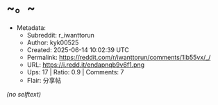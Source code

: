 # ~。~

- Metadata:
  - Subreddit: r_iwanttorun
  - Author: kyk00525
  - Created: 2025-06-14 10:02:39 UTC
  - Permalink: https://reddit.com/r/iwanttorun/comments/1lb55vx/_/
  - URL: https://i.redd.it/endapnqb9v6f1.png
  - Ups: 17 | Ratio: 0.9 | Comments: 7
  - Flair: 分享帖

_(no selftext)_

